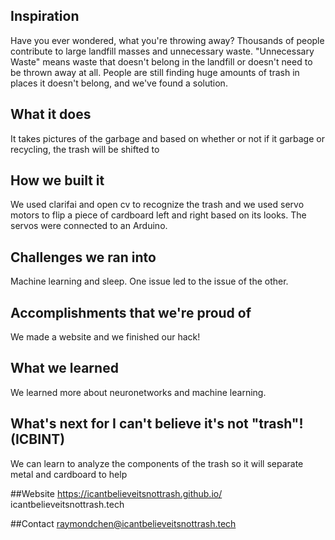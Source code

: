 ## Inspiration
Have you ever wondered, what you're throwing away? Thousands of people contribute to large landfill masses and unnecessary waste. "Unnecessary Waste" means waste that doesn't belong in the landfill or doesn't need to be thrown away at all. People are still finding huge amounts of trash in places it doesn't belong, and we've found a solution.

## What it does
It takes pictures of the garbage and based on whether or not if it garbage or recycling, the trash will be shifted to 

## How we built it
We used clarifai and open cv to recognize the trash and we used servo motors to flip a piece of cardboard left and right based on its looks. The servos were connected to an Arduino. 

## Challenges we ran into
Machine learning and sleep. One issue led to the issue of the other. 

## Accomplishments that we're proud of
We made a website and we finished our hack!

## What we learned
We learned more about neuronetworks and machine learning. 

## What's next for I can't believe it's not "trash"! (ICBINT)
We can learn to analyze the components of the trash so it will separate metal and cardboard to help

##Website
https://icantbelieveitsnottrash.github.io/ 
icantbelieveitsnottrash.tech

##Contact
raymondchen@icantbelieveitsnottrash.tech
